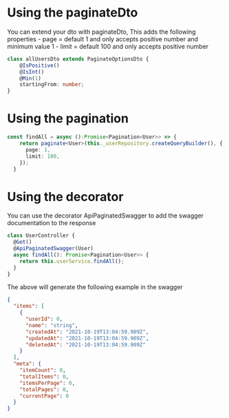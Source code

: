 # Using the paginateDto

You can extend your dto with paginateDto,
This adds the following properties
    - page = default 1 and only accepts positive number and minimum value 1
    - limit = default 100 and only accepts positive number

```typescript
class allUsersDto extends PaginateOptionsDto {
    @IsPositive()
    @IsInt()
    @Min(1)
    startingFrom: number;
}
```

# Using the pagination
```typescript
const findAll = async ():Promise<Pagination<User>> => {
    return paginate<User>(this._userRepository.createQueryBuilder(), {
      page: 1,
      limit: 100,
    });
  }
```

# Using the decorator
You can use the decorator ApiPaginatedSwagger to add the swagger documentation to the response
```typescript
class UserController {
  @Get()
  @ApiPaginatedSwagger(User)
  async findAll(): Promise<Pagination<User>> {
    return this.userService.findAll();
  }
}
```
The above will generate the following example in the swagger
```JSON
{
  "items": [
    {
      "userId": 0,
      "name": "string",
      "createdAt": "2021-10-19T13:04:59.909Z",
      "updatedAt": "2021-10-19T13:04:59.909Z",
      "deletedAt": "2021-10-19T13:04:59.909Z"
    }
  ],
  "meta": {
    "itemCount": 0,
    "totalItems": 0,
    "itemsPerPage": 0,
    "totalPages": 0,
    "currentPage": 0
  }
}
```